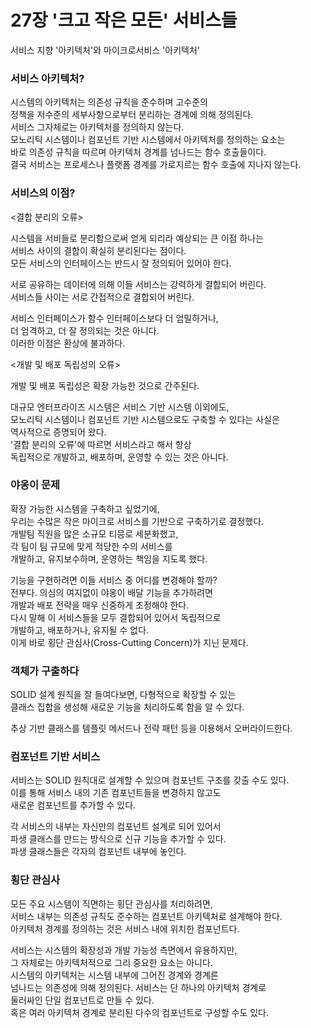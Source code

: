 # 27장 '크고 작은 모든' 서비스들

서비스 지향 '아키텍처'와 마이크로서비스 '아키텍처'

### 서비스 아키텍처?

시스템의 아키텍처는 의존성 규칙을 준수하며 고수준의  
정책을 저수준의 세부사항으로부터 분리하는 경계에 의해 정의된다.  
서비스 그자체로는 아키텍처를 정의하지 않는다.   
모노리틱 시스템이나 컴포넌트 기반 시스템에서 아키텍처를 정의하는 요소는  
바로 의존성 규칙을 따르며 아키텍처 경계를 넘나드는 함수 호출들이다.   
결국 서비스는 프로세스나 플랫폼 경계를 가로지르는 함수 호출에 지나지 않는다.

### 서비스의 이점?

<결합 분리의 오류>

시스템을 서비들로 분리함으로써 얻게 되리라 예상되는 큰 이점 하나는  
서비스 사이의 결합이 확실히 분리된다는 점이다.  
모든 서비스의 인터페이스는 반드시 잘 정의되어 있어야 한다.

서로 공유하는 데이터에 의해 이들 서비스는 강력하게 결합되어 버린다.  
서비스들 사이는 서로 간접적으로 결합되어 버린다.

서비스 인터페이스가 함수 인터페이스보다 더 엄밀하거나,  
더 엄격하고, 더 잘 정의되는 것은 아니다.  
이러한 이점은 환상에 불과하다.

<개발 및 배포 독립성의 오류>

개발 및 배포 독립성은 확장 가능한 것으로 간주된다.

대규모 엔터프라이즈 시스템은 서비스 기반 시스템 이외에도,  
모노리틱 시스템이나 컴포넌트 기반 시스템으로도 구축할 수 있다는 사실은  
역사적으로 증명되어 왔다.  
'결합 분리의 오류'에 따르면 서비스라고 해서 항상  
독립적으로 개발하고, 배포하며, 운영할 수 있는 것은 아니다.

### 야옹이 문제

확장 가능한 시스템을 구축하고 싶었기에,   
우리는 수많은 작은 마이크로 서비스를 기반으로 구축하기로 결정했다.   
개발팀 직원을 많은 소규모 티믕로 세분화했고,  
각 팀이 팀 규모에 맞게 적당한 수의 서비스를   
개발하고, 유지보수하며, 운영하는 책임을 지도록 했다.

기능을 구현하려면 이들 서비스 중 어디를 변경해야 할까?  
전부다. 의심의 여지없이 야옹이 배달 기능을 추가하려면   
개발과 배포 전략을 매우 신중하게 조정해야 한다.  
다시 말해 이 서비스들을 모두 결합되어 있어서 독립적으로  
개발하고, 배포하거나, 유지될 수 없다.  
이게 바로 횡단 관심사(Cross-Cutting Concern)가 지닌 문제다.

### 객체가 구출하다

SOLID 설계 원칙을 잘 들여다보면, 다형적으로 확장할 수 있는  
클래스 집합을 생성해 새로운 기능을 처리하도록 함을 알 수 있다.

추상 기반 클래스를 템플릿 메서드나 전략 패턴 등을 이용해서 오버라이드한다.

### 컴포넌트 기반 서비스

서비스는 SOLID 원칙대로 설계할 수 있으며 컴포넌트 구조를 갖출 수도 있다.  
이를 통해 서비스 내의 기존 컴포넌트들을 변경하지 않고도   
새로운 컴포넌트를 추가할 수 있다.

각 서비스의 내부는 자신만의 컴포넌트 설계로 되어 있어서  
파생 클래스를 만드는 방식으로 신규 기능을 추가할 수 있다.  
파생 클래스들은 각자의 컴포넌트 내부에 놓인다.

### 횡단 관심사

모든 주요 시스템이 직면하는 횡단 관심사를 처리하려면,   
서비스 내부는 의존성 규칙도 준수하는 컴포넌트 아키텍처로 설계해야 한다.   
아키텍처 경계를 정의하는 것은 서비스 내에 위치한 컴포넌트다.

서비스는 시스템의 확장성과 개발 가능성 측면에서 유용하지만,   
그 자체로는 아키텍처적으로 그리 중요한 요소는 아니다.  
시스템의 아키텍처는 시스템 내부에 그어진 경계와 경계른  
넘나드는 의존성에 의해 정의된다. 서비스는 단 하나의 아키텍처 경계로  
둘러싸인 단일 컴포넌트로 만들 수 있다.   
혹은 여러 아키텍처 경계로 분리된 다수의 컴포넌트로 구성할 수도 있다.